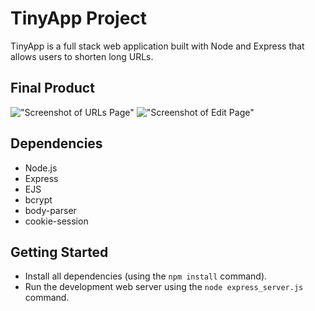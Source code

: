 # TinyApp Project

TinyApp is a full stack web application built with Node and Express that allows users to shorten long URLs.

## Final Product

!["Screenshot of URLs Page"](#)
!["Screenshot of Edit Page"](#)

## Dependencies

- Node.js
- Express
- EJS
- bcrypt
- body-parser
- cookie-session

## Getting Started

- Install all dependencies (using the `npm install` command).
- Run the development web server using the `node express_server.js` command.